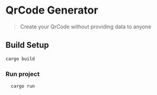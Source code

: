 # QrCode Generator
> Create your QrCode without providing data to anyone


## Build Setup

``` bash
cargo build
```

### Run project

```
  cargo run
```
